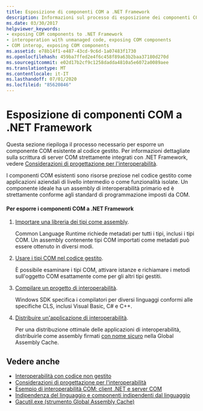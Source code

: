 ```yaml
---
title: Esposizione di componenti COM a .NET Framework
description: Informazioni sul processo di esposizione dei componenti COM a .NET. I componenti COM sono utili nel codice gestito come applicazioni aziendali di livello intermedio o funzionalità isolate.
ms.date: 03/30/2017
helpviewer_keywords:
- exposing COM components to .NET Framework
- interoperation with unmanaged code, exposing COM components
- COM interop, exposing COM components
ms.assetid: e78b14f1-e487-43cd-9c6d-1a07483f1730
ms.openlocfilehash: 459ba7ffed2e4f6c458f89a63b2baa37180d270d
ms.sourcegitcommit: e02d17b2cf9c1258dadda4810a5e6072a0089aee
ms.translationtype: MT
ms.contentlocale: it-IT
ms.lasthandoff: 07/01/2020
ms.locfileid: "85620846"
---
```

# <a name="exposing-com-components-to-the-net-framework"></a>Esposizione di componenti COM a .NET Framework
Questa sezione riepiloga il processo necessario per esporre un componente COM esistente al codice gestito. Per informazioni dettagliate sulla scrittura di server COM strettamente integrati con .NET Framework, vedere [Considerazioni di progettazione per l'interoperabilità](https://docs.microsoft.com/previous-versions/dotnet/netframework-4.0/61aax4kh(v=vs.100)).
  
 I componenti COM esistenti sono risorse preziose nel codice gestito come applicazioni aziendali di livello intermedio o come funzionalità isolate. Un componente ideale ha un assembly di interoperabilità primario ed è strettamente conforme agli standard di programmazione imposti da COM.  
  
#### <a name="to-expose-com-components-to-the-net-framework"></a>Per esporre i componenti COM a .NET Framework  
  
1. [Importare una libreria dei tipi come assembly](importing-a-type-library-as-an-assembly.md).  
  
     Common Language Runtime richiede metadati per tutti i tipi, inclusi i tipi COM. Un assembly contenente tipi COM importati come metadati può essere ottenuto in diversi modi.  
  
2. [Usare i tipi COM nel codice gestito](https://docs.microsoft.com/previous-versions/dotnet/netframework-4.0/3y76b69k(v=vs.100)).  
  
     È possibile esaminare i tipi COM, attivare istanze e richiamare i metodi sull'oggetto COM esattamente come per gli altri tipi gestiti.  
  
3. [Compilare un progetto di interoperabilità](compiling-an-interop-project.md).  
  
     Windows SDK specifica i compilatori per diversi linguaggi conformi alle specifiche CLS, inclusi Visual Basic, C# e C++.  
  
4. [Distribuire un'applicazione di interoperabilità](deploying-an-interop-application.md).  
  
     Per una distribuzione ottimale delle applicazioni di interoperabilità, distribuirle come assembly firmati [con nome sicuro](../../standard/assembly/strong-named.md) nella Global Assembly Cache.  
  
## <a name="see-also"></a>Vedere anche

- [Interoperabilità con codice non gestito](index.md)
- [Considerazioni di progettazione per l'interoperabilità](https://docs.microsoft.com/previous-versions/dotnet/netframework-4.0/61aax4kh(v=vs.100))
- [Esempio di interoperabilità COM: client .NET e server COM](com-interop-sample-net-client-and-com-server.md)
- [Indipendenza del linguaggio e componenti indipendenti dal linguaggio](../../standard/language-independence-and-language-independent-components.md)
- [Gacutil.exe (strumento Global Assembly Cache)](../tools/gacutil-exe-gac-tool.md)
